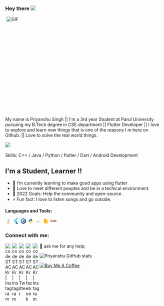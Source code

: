 ### Hey there <img src="https://media.giphy.com/media/hvRJCLFzcasrR4ia7z/giphy.gif" width="25px">

<img align="right" alt="GIF" src="https://github.com/abhisheknaiidu/abhisheknaiidu/blob/master/code.gif?raw=true" width="500" height="320" />

My name is Priyanshu Singh || I'm a   3rd year Student at Parul University pursuing my B.Tech degree in CSE department || Flutter Developer ||  I love to explore and learn new things that is one of the reasons I m here on Github. || Love to solve the real world things.

![](https://visitor-badge.glitch.me/badge?page_id=Priyanshu-Singhz.Priyanshu-Singhz)

Skills: C++ / Java / Python / flutter / Dart / Android Development 

## I'm a Student,  Learner !!

- 🌱 I’m currently learning to make good apps using flutter
- 👯 Love to meet different peoples and be in a techical environment.
- 🥅 2022 Goals: Help the community and open-source .
- ⚡ Fun fact: I love to listen songs and go outside.




**Languages and Tools:**  

<code><img height="20" src="https://raw.githubusercontent.com/github/explore/80688e429a7d4ef2fca1e82350fe8e3517d3494d/topics/java/java.png"></code>
<code><img height="20" src="https://raw.githubusercontent.com/github/explore/80688e429a7d4ef2fca1e82350fe8e3517d3494d/topics/flutter/flutter.png"></code>
<code><img height="20" src="https://raw.githubusercontent.com/github/explore/80688e429a7d4ef2fca1e82350fe8e3517d3494d/topics/cpp/cpp.png"></code>
<code><img height="20" src="https://raw.githubusercontent.com/github/explore/80688e429a7d4ef2fca1e82350fe8e3517d3494d/topics/python/python.png"></code>
<code><img height="20" src="https://raw.githubusercontent.com/github/explore/80688e429a7d4ef2fca1e82350fe8e3517d3494d/topics/mysql/mysql.png"></code>
<code><img height="20" src="https://raw.githubusercontent.com/github/explore/80688e429a7d4ef2fca1e82350fe8e3517d3494d/topics/firebase/firebase.png"></code>
<code><img height="20" src="https://raw.githubusercontent.com/github/explore/80688e429a7d4ef2fca1e82350fe8e3517d3494d/topics/git/git.png"></code>

### Connect with me:

💬 ask me for any help;
[<img align="left" alt="codeSTACKr | Instagram" width="22px" src="https://cdn.jsdelivr.net/npm/simple-icons@v3/icons/linkedin.svg" />][linkedin] 
[<img align="left" alt="codeSTACKr | Instagram" width="22px" src="https://cdn.jsdelivr.net/npm/simple-icons@v3/icons/instagram.svg" />][instagram] 
[<img align="left" alt="codeSTACKr | Twitter" width="22px" src="https://cdn.jsdelivr.net/npm/simple-icons@v3/icons/twitter.svg" />][twitter]
[<img align="left" alt="codeSTACKr | facebook" width="22px" src="https://cdn.jsdelivr.net/npm/simple-icons@v3/icons/facebook.svg" />][facebook]
[<img align="left" alt="codeSTACKr | Instagram" width="22px" src="https://cdn.jsdelivr.net/npm/simple-icons@v3/icons/hackerrank.svg" />][hackerrank] 


![Priyanshu GitHub stats](https://github-readme-stats.vercel.app/api?username=Priyanshu-Singhz&bg_color=30,e96443,904e95&title_color=fff&text_color=fff)



[instagram]: https://instagram.com/priyanshu2910
[linkedin]: https://www.linkedin.com/in/priyanshusingha/
[hackerrank]: https://www.hackerrank.com/PriyanshuSingha
[twitter]: https://twitter.com/Priyanshu_dev_
[facebook]: https://www.facebook.com/profile.php?id=100015274668540

  
  <a href="https://www.buymeacoffee.com/Priyq" target="_blank"><img src="https://cdn.buymeacoffee.com/buttons/default-orange.png" alt="Buy Me A Coffee" height="41" width="174"></a>
